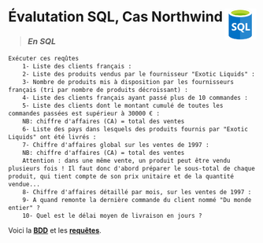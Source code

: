 # **Évalutation SQL, Cas Northwind** <img align="right" src="../../src/img/SQL.png" alt="SQL" title="Struured Query Language" widht="auto" height="64px">

> ### ***En SQL***

    Exécuter ces reqûtes
        1- Liste des clients français :
        2- Liste des produits vendus par le fournisseur "Exotic Liquids" :
        3- Nombre de produits mis à disposition par les fournisseurs français (tri par nombre de produits décroissant) :
        4- Liste des clients français ayant passé plus de 10 commandes :
        5- Liste des clients dont le montant cumulé de toutes les commandes passées est supérieur à 30000 € :
        NB: chiffre d'affaires (CA) = total des ventes
        6- Liste des pays dans lesquels des produits fournis par "Exotic Liquids" ont été livrés :
        7- Chiffre d'affaires global sur les ventes de 1997 :
        NB: chiffre d'affaires (CA) = total des ventes
        Attention : dans une même vente, un produit peut être vendu plusieurs fois ! Il faut donc d'abord préparer le sous-total de chaque produit, qui tient compte de son prix unitaire et de la quantité vendue...
        8- Chiffre d'affaires détaillé par mois, sur les ventes de 1997 :
        9- A quand remonte la dernière commande du client nommé "Du monde entier" ?
        10- Quel est le délai moyen de livraison en jours ?

Voici la **[BDD](northwind_mysql.sql)** et les **[requêtes](Requêtes.sql)**.